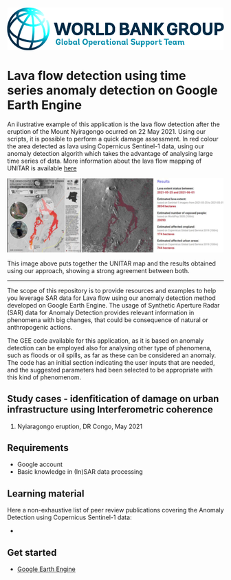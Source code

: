 <p><center> <img src="../images/GOST_Logo_2021.png" width="700"/> </p></center>

# Lava flow detection using time series anomaly detection on Google Earth Engine
An ilustrative example of this application is the lava flow detection after the eruption of the Mount Nyiragongo ocurred on 22 May 2021. Using our scripts, it is possible to perform a quick damage assessment. In red colour the area detected as lava using Copernicus Sentinel-1 data, using our anomaly detection algorith which takes the advantage of analysing large time series of data.
More information about the lava flow mapping of UNITAR is available [here](https://unitar.org/maps/map/3300)

<p><center> <img src="../images/volcano_lava_detection.jpg" width="700"/> </p></center>

This image above puts together the UNITAR map and the results obtained using our approach, showing a strong agreement between both. 

***
The scope of this repository is to provide resources and examples to help you leverage SAR data for Lava flow using our anomaly detection method developed on Google Earth Engine.
The usage of Synthetic Aperture Radar (SAR) data for Anomaly Detection provides relevant information in phenomena with big changes, that could be consequence of natural or anthropogenic actions. 

The GEE code available for this application, as it is based on anomaly detection can be employed also for analysing other type of phenomena, such as floods or oil spills, as far as these can be considered an anomaly. The code has an initial section indicating the user inputs that are needed, and the suggested parameters had been selected to be appropriate with this kind of phenomenom. 

## Study cases - idenfitication of damage on urban infrastructure using Interferometric coherence

1. Nyiaragongo eruption, DR Congo, May 2021

## Requirements
- Google account
- Basic knowledge in (In)SAR data processing

## Learning material 
Here a non-exhaustive list of peer review publications covering the Anomaly Detection using Copernicus Sentinel-1 data: 
 - []()
## Get started
- [Google Earth Engine](https://colab.research.google.com/notebooks/intro.ipynb)

